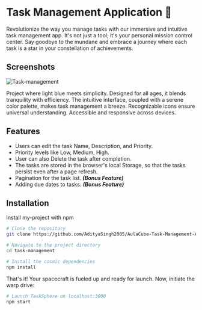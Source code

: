 # Task Management Application 📝

Revolutionize the way you manage tasks with our immersive and intuitive task management app. It's not just a tool; it's your personal mission control center. Say goodbye to the mundane and embrace a journey where each task is a star in your constellation of achievements.


## Screenshots

![Task-management](https://github.com/AdityaSingh2005/AulaCube-Task-Management-Application/assets/103613774/ee5c1e38-da61-4f0d-a10c-ae7218e58444)


Project where light blue meets simplicity. Designed for all ages, it blends tranquility with efficiency. The intuitive interface, coupled with a serene color palette, makes task management a breeze. Recognizable icons ensure universal understanding. Accessible and responsive across devices.


## Features

- Users can edit the task Name, Description, and Priority.
- Priority levels like Low, Medium, High.
- User can also Delete the task after completion.
- The tasks are stored in the browser's local Storage, so that the tasks
   persist even after a page refresh.
- Pagination for the task list. ***(Bonus Feature)***
- Adding due dates to tasks. ***(Bonus Feature)***


## Installation

Install my-project with npm

```bash
# Clone the repository
git clone https://github.com/AdityaSingh2005/AulaCube-Task-Management-Application

# Navigate to the project directory
cd task-management

# Install the cosmic dependencies
npm install

```
That's it! Your spacecraft is fueled up and ready for launch. Now, initiate the warp drive:
```bash
# Launch TaskSphere on localhost:3000
npm start
```
    
